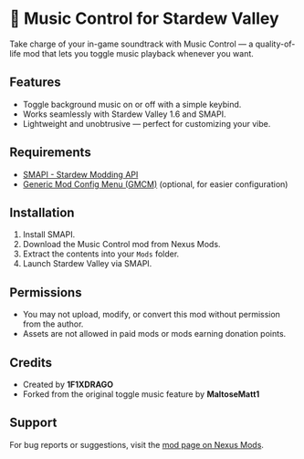 # 🎵 Music Control for Stardew Valley

Take charge of your in-game soundtrack with Music Control — a quality-of-life mod that lets you toggle music playback whenever you want.

## Features
- Toggle background music on or off with a simple keybind.
- Works seamlessly with Stardew Valley 1.6 and SMAPI.
- Lightweight and unobtrusive — perfect for customizing your vibe.

## Requirements
- [SMAPI - Stardew Modding API](https://smapi.io)
- [Generic Mod Config Menu (GMCM)](https://www.nexusmods.com/stardewvalley/mods/5098) (optional, for easier configuration)

## Installation
1. Install SMAPI.
2. Download the Music Control mod from Nexus Mods.
3. Extract the contents into your `Mods` folder.
4. Launch Stardew Valley via SMAPI.

## Permissions
- You may not upload, modify, or convert this mod without permission from the author.
- Assets are not allowed in paid mods or mods earning donation points.

## Credits
- Created by **1F1XDRAGO**
- Forked from the original toggle music feature by **MaltoseMatt1**

## Support
For bug reports or suggestions, visit the [mod page on Nexus Mods](https://www.nexusmods.com/stardewvalley/mods/36009).
